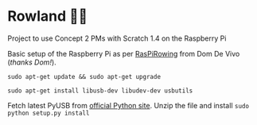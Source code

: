 # Rowland :rowboat::grapes:
Project to use Concept 2 PMs with Scratch 1.4 on the Raspberry Pi

Basic setup of the Raspberry Pi as per [RasPiRowing](https://raspirowing.com/index.php/how-to) from Dom De Vivo (*thanks Dom!*).

`sudo apt-get update && sudo apt-get upgrade`

`sudo apt-get install libusb-dev libudev-dev usbutils`

Fetch latest PyUSB from [official Python site](https://pypi.python.org/pypi/pyusb/).
Unzip the file and install `sudo python setup.py install`
